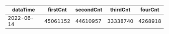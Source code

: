 |dataTime|firstCnt|secondCnt|thirdCnt|fourCnt|
|-|-|-|-|-|
|2022-06-14|45061152|44610957|33338740|4268918|